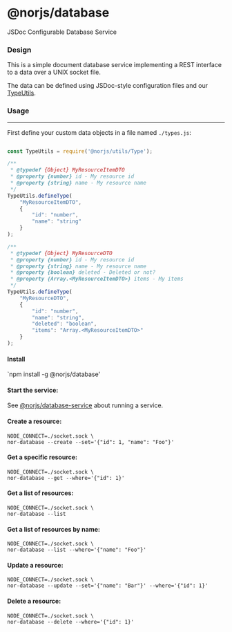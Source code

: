 # @norjs/database

JSDoc Configurable Database Service

### Design

This is a simple document database service implementing a REST interface to a data over a UNIX socket file.
 
The data can be defined using JSDoc-style configuration files and our
 [TypeUtils](https://github.com/norjs/utils#typeutils).

### Usage

-------------------------------------------------------------------------------------

First define your custom data objects in a file named `./types.js`:

```js

const TypeUtils = require('@norjs/utils/Type');

/**
 * @typedef {Object} MyResourceItemDTO
 * @property {number} id - My resource id
 * @property {string} name - My resource name
 */
TypeUtils.defineType(
    "MyResourceItemDTO", 
    {
        "id": "number",
        "name": "string"
    }
);

/**
 * @typedef {Object} MyResourceDTO
 * @property {number} id - My resource id
 * @property {string} name - My resource name
 * @property {boolean} deleted - Deleted or not?
 * @property {Array.<MyResourceItemDTO>} items - My items
 */
TypeUtils.defineType(
    "MyResourceDTO", 
    {
        "id": "number",
        "name": "string",
        "deleted": "boolean",
        "items": "Array.<MyResourceItemDTO>"
    }
);

```

#### Install

`npm install -g @norjs/database'

#### Start the service:

See [@norjs/database-service](https://github.com/norjs/database-service) about running a service.

#### Create a resource:

```
NODE_CONNECT=./socket.sock \
nor-database --create --set='{"id": 1, "name": "Foo"}'
```

#### Get a specific resource:

```
NODE_CONNECT=./socket.sock \
nor-database --get --where='{"id": 1}'
```

#### Get a list of resources:

```
NODE_CONNECT=./socket.sock \
nor-database --list
```

#### Get a list of resources by name:

```
NODE_CONNECT=./socket.sock \
nor-database --list --where='{"name": "Foo"}'
```

#### Update a resource:

```
NODE_CONNECT=./socket.sock \
nor-database --update --set='{"name": "Bar"}' --where='{"id": 1}'
```

#### Delete a resource:

```
NODE_CONNECT=./socket.sock \
nor-database --delete --where='{"id": 1}'
```
